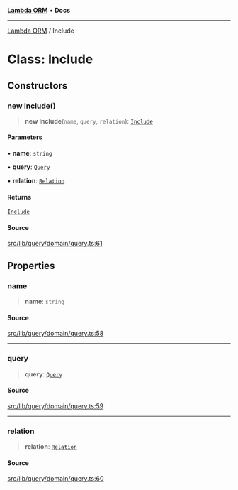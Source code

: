 [**Lambda ORM**](../README.md) • **Docs**

***

[Lambda ORM](../README.md) / Include

# Class: Include

## Constructors

### new Include()

> **new Include**(`name`, `query`, `relation`): [`Include`](Include.md)

#### Parameters

• **name**: `string`

• **query**: [`Query`](Query.md)

• **relation**: [`Relation`](../interfaces/Relation.md)

#### Returns

[`Include`](Include.md)

#### Source

[src/lib/query/domain/query.ts:61](https://github.com/lambda-orm/lambdaorm/blob/cfdea01485e47d6bfb9f5073528259581c5e1563/src/lib/query/domain/query.ts#L61)

## Properties

### name

> **name**: `string`

#### Source

[src/lib/query/domain/query.ts:58](https://github.com/lambda-orm/lambdaorm/blob/cfdea01485e47d6bfb9f5073528259581c5e1563/src/lib/query/domain/query.ts#L58)

***

### query

> **query**: [`Query`](Query.md)

#### Source

[src/lib/query/domain/query.ts:59](https://github.com/lambda-orm/lambdaorm/blob/cfdea01485e47d6bfb9f5073528259581c5e1563/src/lib/query/domain/query.ts#L59)

***

### relation

> **relation**: [`Relation`](../interfaces/Relation.md)

#### Source

[src/lib/query/domain/query.ts:60](https://github.com/lambda-orm/lambdaorm/blob/cfdea01485e47d6bfb9f5073528259581c5e1563/src/lib/query/domain/query.ts#L60)
